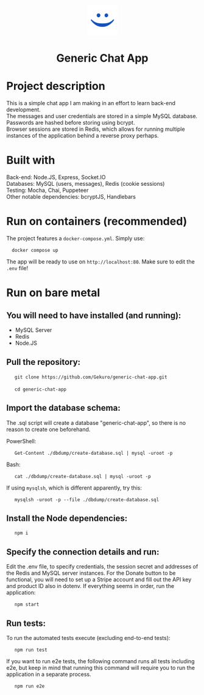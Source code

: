 <div align='center'><img src="static/icon.png" alt="Logo" width="80px" height="80px"></div>
<h1 align='center' style="border-bottom: none;">Generic Chat App</h1>

# Project description

This is a simple chat app I am making in an effort to learn back-end development.<br/>
The messages and user credentials are stored in a simple MySQL database. Passwords are hashed before storing using bcrypt.<br/> Browser sessions are stored in Redis, which allows for running multiple instances of the application behind a reverse proxy perhaps.

# Built with

Back-end: Node.JS, Express, Socket.IO<br/>
Databases: MySQL (users, messages), Redis (cookie sessions)<br />
Testing: Mocha, Chai, Puppeteer<br />
Other notable dependencies: bcryptJS, Handlebars

# Run on containers (recommended)

 The project features a `docker-compose.yml`.
 Simply use:
 ```
   docker compose up
 ```
 The app will be ready to use on `http://localhost:80`. Make sure to edit the `.env` file!

# Run on bare metal

## You will need to have installed (and running):
 - MySQL Server
 - Redis
 - Node.JS
## Pull the repository:
 ```
    git clone https://github.com/Gekuro/generic-chat-app.git

    cd generic-chat-app
 ```
## Import the database schema:
The .sql script will create a database "generic-chat-app", so there is no reason to create one beforehand.

PowerShell:
 ```
    Get-Content ./dbdump/create-database.sql | mysql -uroot -p
 ```
Bash:
 ```
    cat ./dbdump/create-database.sql | mysql -uroot -p
 ```

If using `mysqlsh`, which is different apparently, try this:
 ```
    mysqlsh -uroot -p --file ./dbdump/create-database.sql
 ```

## Install the Node dependencies:
 ```
    npm i
 ```
## Specify the connection details and run:
 Edit the .env file, to specify credentials, the session secret and addresses of the Redis and MySQL server instances.
 For the Donate button to be functional, you will need to set up a Stripe account and fill out the API key and product ID also in dotenv.
 If everything seems in order, run the application:
 ```
    npm start
 ```
## Run tests:
 To run the automated tests execute (excluding end-to-end tests):
 ```
    npm run test
 ```
 If you want to run e2e tests, the following command runs all tests including e2e, but keep in mind that running this command will require you to run the application in a separate process.
 ```
    npm run e2e
 ```
